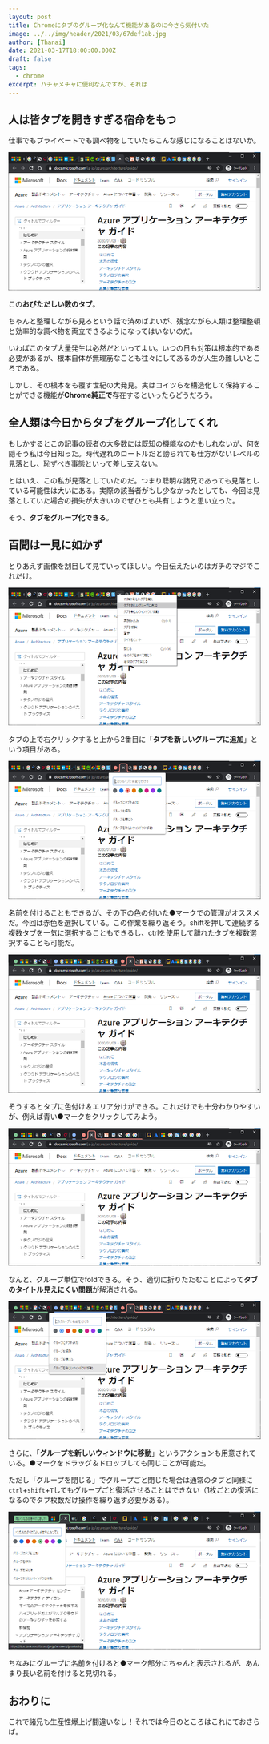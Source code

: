 ```yaml
---
layout: post
title: Chromeにタブのグループ化なんて機能があるのに今さら気付いた
image: ../../img/header/2021/03/67def1ab.jpg
author: [Thanai]
date: 2021-03-17T18:00:00.000Z
draft: false
tags:
  - chrome
excerpt: ハチャメチャに便利なんですが、それは
---
```


## 人は皆タブを開きすぎる宿命をもつ

仕事でもプライベートでも調べ物をしていたらこんな感じになることはないか。

![](../../img/2021/03/2021-03-17-17-31-14.png)

この**おびただしい数のタブ**。

ちゃんと整理しながら見ろという話で済めばよいが、残念ながら人類は整理整頓と効率的な調べ物を両立できるようになってはいないのだ。

いわばこのタブ大量発生は必然だといってよい。いつの日も対策は根本的である必要があるが、根本自体が無理筋なことも往々にしてあるのが人生の難しいところである。

しかし、その根本をも覆す世紀の大発見。実はコイツらを構造化して保持することができる機能が**Chrome純正で**存在するといったらどうだろう。

## 全人類は今日からタブをグループ化してくれ

もしかするとこの記事の読者の大多数には既知の機能なのかもしれないが、何を隠そう私は今日知った。時代遅れのロートルだと謗られても仕方がないレベルの見落とし、恥ずべき事態といって差し支えない。

とはいえ、この私が見落としていたのだ。つまり聡明な諸兄であっても見落としている可能性は大いにある。実際の該当者がもし少なかったとしても、今回は見落としていた場合の損失が大きいのでぜひとも共有しようと思い立った。

そう、**タブをグループ化できる**。

## 百聞は一見に如かず

とりあえず画像を刮目して見ていってほしい。今日伝えたいのはガチのマジでこれだけ。

![](../../img/2021/03/2021-03-17-17-46-44.png)

タブの上で右クリックすると上から2番目に「**タブを新しいグループに追加**」という項目がある。

![](../../img/2021/03/2021-03-17-17-48-06.png)

名前を付けることもできるが、その下の色の付いた●マークでの管理がオススメだ。今回は赤色を選択している。この作業を繰り返そう。shiftを押して連続する複数タブを一気に選択することもできるし、ctrlを使用して離れたタブを複数選択することも可能だ。

![](../../img/2021/03/2021-03-17-17-52-46.png)

そうするとタブに色付け＆エリア分けができる。これだけでも十分わかりやすいが、例えば青い●マークをクリックしてみよう。

![](../../img/2021/03/2021-03-17-17-54-29.png)

なんと、グループ単位でfoldできる。そう、適切に折りたたむことによって**タブのタイトル見えにくい問題**が解消される。

![](../../img/2021/03/2021-03-17-17-57-11.png)

さらに、「**グループを新しいウィンドウに移動**」というアクションも用意されている。●マークをドラッグ＆ドロップしても同じことが可能だ。

ただし「グループを閉じる」でグループごと閉じた場合は通常のタブと同様に`ctrl`+`shift`+`T`してもグループごと復活させることはできない（1枚ごとの復活になるのでタブ枚数だけ操作を繰り返す必要がある）。

![](../../img/2021/03/2021-03-17-18-06-24.png)

ちなみにグループに名前を付けると●マーク部分にちゃんと表示されるが、あんまり長い名前を付けると見切れる。

## おわりに

これで諸兄も生産性爆上げ間違いなし！それでは今日のところはこれにておさらば。
